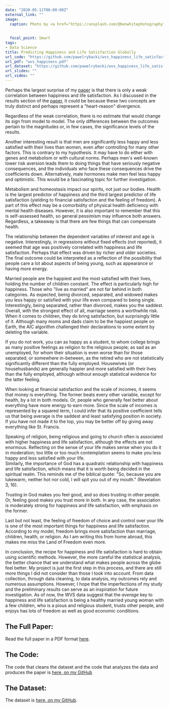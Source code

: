 ```yaml
---
date: "2020-05-11T00:00:00Z"
external_link: ""
image:
  caption: Photo by <a href="https://unsplash.com/@benwhitephotography?utm_source=unsplash&utm_medium=referral&utm_content=creditCopyText">Ben White</a> on <a href="https://unsplash.com/s/photos/joyful?utm_source=unsplash&utm_medium=referral&utm_content=creditCopyText">Unsplash</a>
  
  
  focal_point: Smart
tags:
- Data Science
title: Predicting Happiness and Life Satisfaction Globally
url_code: "https://github.com/pawelrybacki/wvs_happiness_life_satisfaction"
url_pdf: "wvs_happiness.pdf"
url_dataset: "https://github.com/pawelrybacki/wvs_happiness_life_satisfaction/blob/main/wvs_life_satisfaction.dta"
url_slides: ""
url_video: ""
---
```


Perhaps the largest surprise of my <a href="wvs_happiness.pdf">paper</a> is that there is only a weak correlation between happiness and life satisfaction. As I discussed in the results section of the <a href="network.pdf">paper</a>, it could be because these two concepts are truly distinct and perhaps represent a "heart-reason" divergence. 

Regardless of the weak correlation, there is no estimate that would change its sign from model to model. The only differences between the outcomes pertain to the magnitudes or, in few cases, the significance levels of the
results.

Another interesting result is that men are significantly less happy and
less satisfied with their lives than women, even after controlling for
many other factors. This is contrary to my hypothesis. It may have to do
either with genes and metabolism or with cultural norms. Perhaps men's
well-known lower risk aversion leads them to doing things that have
seriously negative consequences, and the individuals who face these
consequences drive the coefficients down. Alternatively, male hormones
make men feel less happy and optimistic. This would be a fascinating
topic for further investigation.

Metabolism and homeostasis impact our spirits, not just our bodies.
Health is the largest predictor of happiness and the third largest
predictor of life satisfaction (yielding to financial satisfaction and
the feeling of freedom). A part of this effect may be a comorbidity of
physical health deficiency with mental health diseases. However, it is
also important to remember that this is self-assessed health, so general
pessimism may influence both answers. Regardless, a takeaway is that
there are few things that can compensate health.

The relationship between the dependent variables of interest and age is
negative. Interestingly, in regressions without fixed effects (not
reported), it seemed that age was positively correlated with happiness
and life satisfaction. Perhaps that effect was driven by richer and
older societies. The final outcome could be interpreted as a reflection
of the possibility that people care a lot about aspects of being young,
such as appearance or having more energy.

Married people are the happiest and the most satisfied with their lives,
holding the number of children constant. The effect is particularly high
for happiness. Those who "live as married" are not far behind in both
categories. As expected, being divorced, separated, and widowed makes
you less happy or satisfied with your life even compared to being
single. Interestingly, being separated, rather than divorced, makes you
the saddest. Overall, with the strongest effect of all, marriage seems a
worthwhile risk. When it comes to children, they do bring satisfaction,
but surprisingly little of it. Although many moms and dads claim to be
the happiest people on Earth, the AIC algorithm challenged their
declarations to some extent by deleting the variable.

If you do not work, you can as happy as a student, to whom college
brings as many positive feelings as religion to the religious people; as
sad as an unemployed, for whom their situation is even worse than for
those separated; or somewhere in-between, as the retired who are not
statistically significantly different than the fully employed.
Housewives (or househusbands) are generally happier and more satisfied
with their lives than the fully employed, although without enough
statistical evidence for the latter feeling.

When looking at financial satisfaction and the scale of incomes, it
seems that money is everything. The former beats every other variable,
except for health, by a lot in both models. Or, people who generally
feel better about everything have more energy to earn more. Since the
scale of incomes is represented by a squared term, I could infer that
its positive coefficient tells us that being average is the saddest and
least satisfying position in society. If you have not made it to the
top, you may be better off by giving away everything like St. Francis.

Speaking of religion, being religious and going to church often is
associated with higher happiness and life satisfaction, although the
effects are not enormous. Reflecting on the sense of your life makes 
sense when you do it in moderation; too little or too much contemplation
seems to make you less happy and less satisfied with your life.  
Similarly, the importance of God has a quadratic
relationship with happiness and life satisfaction, which means that it
is worth being decided in the spiritual realm. This reminds me of the
biblical quote: "So, because you are lukewarm, neither hot nor cold, I
will spit you out of my mouth." (Revelation 3, 16).

Trusting in God makes you feel good, and so does trusting in other
people. Or, feeling good makes you trust more in both. In any case, the
association is moderately strong for happiness and life satisfaction,
with emphasis on the former.

Last but not least, the feeling of freedom of choice and control over
your life is one of the most important things for happiness and life
satisfaction. According to my model, freedom brings more satisfaction
than marriage, children, health, or religion. As I am writing this from
home abroad, this makes me miss the Land of Freedom even more.

In conclusion, the recipe for happiness and life satisfaction is hard to
obtain using scientific methods. However, the more careful the
statistical analysis, the better chance that we understand what makes
people across the globe feel better. My project is just the first step
in this process, and there are still more things I did not consider than
those I took into account. From data collection, through data cleaning,
to data analysis, my outcomes rely and numerous assumptions. However, I
hope that the imperfections of my study and the preliminary results can
serve as an inspiration for future investigation. As of now, the WVS
data suggest that the *average* key to happiness and life satisfaction
is being a healthy married young woman with a few children, who is a
pious and religious student, trusts other people, and enjoys has lots of
freedom as well as good economic conditions.

## The Full Paper:
Read the full paper in a PDF format <a href="wvs_happiness.pdf">here</a>.

## The Code:
The code that cleans the dataset and the code that analyzes the data and produces the paper is [here, on my GitHub](https://github.com/pawelrybacki/wvs_happiness_life_satisfaction)

## The Dataset:
The dataset is [here, on my GitHub](https://github.com/pawelrybacki/wvs_happiness_life_satisfaction/blob/main/wvs_life_satisfaction.dta).


